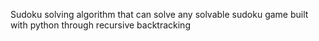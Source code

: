 Sudoku solving algorithm that can solve any solvable sudoku game built with python through recursive backtracking
